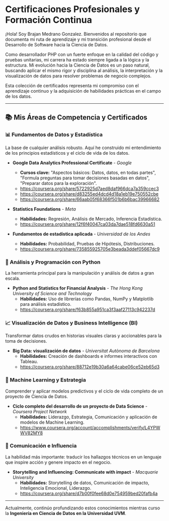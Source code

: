 # Certificaciones Profesionales y Formación Continua

¡Hola! Soy Brajan Medrano Gonzalez. Bienvenidos al repositorio que documenta mi ruta de aprendizaje y mi transición profesional desde el Desarrollo de Software hacia la Ciencia de Datos.

Como desarrollador PHP con un fuerte enfoque en la calidad del código y pruebas unitarias, mi carrera ha estado siempre ligada a la lógica y la estructura. Mi evolución hacia la Ciencia de Datos es un paso natural, buscando aplicar el mismo rigor y disciplina al análisis, la interpretación y la visualización de datos para resolver problemas de negocio complejos.

Esta colección de certificados representa mi compromiso con el aprendizaje continuo y la adquisición de habilidades prácticas en el campo de los datos.

---

## 📚 Mis Áreas de Competencia y Certificados

### 📊 Fundamentos de Datos y Estadística
La base de cualquier análisis robusto. Aquí he construido mi entendimiento de los principios estadísticos y el ciclo de vida de los datos.

- **Google Data Analytics Professional Certificate** - *Google*
  - **Cursos clave:** "Aspectos básicos: Datos, datos, en todas partes", "Formula preguntas para tomar decisiones basadas en datos", "Preparar datos para la exploración".
  - https://coursera.org/share/5722925d7aed8daf966dca7a359ccec3
  - https://coursera.org/share/d83255ed4dcd4d18a1eb19e750552cbe
  - https://coursera.org/share/66aab05f68366f501b6b6bac39966682
    
- **Statistics Foundations** - *Meta*
  - **Habilidades:** Regresión, Análisis de Mercado, Inferencia Estadística.
  - https://coursera.org/share/12f6f40047ca03da7dae518fd6630a51
- **Fundamentos de estadística aplicada** - *Universidad de los Andes*
  - **Habilidades:** Probabilidad, Pruebas de Hipótesis, Distribuciones.
  - https://coursera.org/share/735855925705e3beada3ddef05667dc9

### 🐍 Análisis y Programación con Python
La herramienta principal para la manipulación y análisis de datos a gran escala.

- **Python and Statistics for Financial Analysis** - *The Hong Kong University of Science and Technology*
  - **Habilidades:** Uso de librerías como Pandas, NumPy y Matplotlib para análisis estadístico.
  - https://coursera.org/share/f63b855a951ca3f3aaf27113c942237d

### 📈 Visualización de Datos y Business Intelligence (BI)
Transformar datos crudos en historias visuales claras y accionables para la toma de decisiones.

- **Big Data: visualización de datos** - *Universitat Autònoma de Barcelona*
  - **Habilidades:** Creación de dashboards e informes interactivos con Tableau.
  - https://coursera.org/share/88712e19b30a6a64cabe06ce52eb65d3

### 🤖 Machine Learning y Estrategia
Comprender y aplicar modelos predictivos y el ciclo de vida completo de un proyecto de Ciencia de Datos.

- **Ciclo completo del desarrollo de un proyecto de Data Science** - *Coursera Project Network*
  - **Habilidades:** Liderazgo, Estrategia, Comunicación y aplicación de modelos de Machine Learning.
  - https://www.coursera.org/account/accomplishments/verify/L4YPWWV82MY8

### 💬 Comunicación e Influencia
La habilidad más importante: traducir los hallazgos técnicos en un lenguaje que inspire acción y genere impacto en el negocio.

- **Storytelling and Influencing: Communicate with impact** - *Macquarie University*
  - **Habilidades:** Storytelling de datos, Comunicación de impacto, Inteligencia Emocional, Liderazgo.
  - https://coursera.org/share/d7b00f0fee68d0e754959bed20fafb4a

---

Actualmente, continúo profundizando estos conocimientos mientras curso la **Ingeniería en Ciencia de Datos en la Universidad UVM**.
